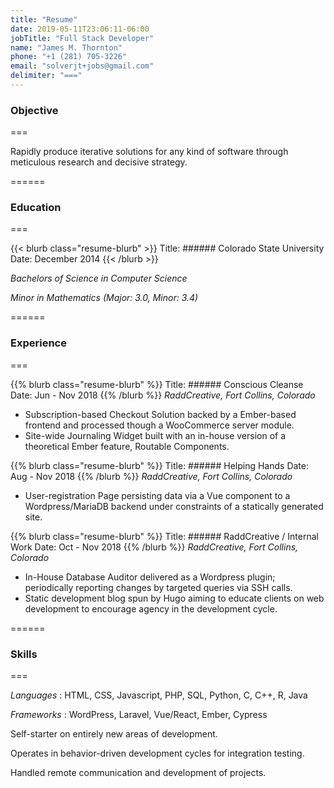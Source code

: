 ```yaml
---
title: "Resume"
date: 2019-05-11T23:06:11-06:00
jobTitle: "Full Stack Developer"
name: "James M. Thornton"
phone: "+1 (281) 705-3226"
email: "solverjt+jobs@gmail.com"
delimiter: "==="
---
```


### Objective

===

Rapidly produce iterative solutions for any kind of software through meticulous research and decisive strategy.

======

### Education

===

{{< blurb class="resume-blurb" >}}
Title: ###### Colorado State University
Date: December 2014
{{< /blurb >}}

_Bachelors of Science in Computer Science_

_Minor in Mathematics (Major: 3.0, Minor: 3.4)_

======

### Experience

===

{{% blurb class="resume-blurb" %}}
  Title: ###### Conscious Cleanse
  Date: Jun - Nov 2018
{{% /blurb %}}
_RaddCreative, Fort Collins, Colorado_

* Subscription-based Checkout Solution backed by a Ember-based frontend and processed though a WooCommerce server module.
* Site-wide Journaling Widget built with an in-house version of a theoretical Ember feature, Routable Components.


{{% blurb class="resume-blurb" %}}
  Title: ###### Helping Hands
  Date: Aug - Nov 2018
{{% /blurb %}}
_RaddCreative, Fort Collins, Colorado_

* User-registration Page persisting data via a Vue component to a Wordpress/MariaDB backend under constraints of a statically generated site.

{{% blurb class="resume-blurb" %}}
Title: ###### RaddCreative / Internal Work
Date: Oct - Nov 2018
{{% /blurb %}}
_RaddCreative, Fort Collins, Colorado_

* In-House Database Auditor delivered as a Wordpress plugin; periodically reporting changes by targeted queries via SSH calls.
* Static development blog spun by Hugo aiming to educate clients on web development to encourage agency in the development cycle.

======

### Skills

===

_Languages_ : HTML, CSS, Javascript, PHP, SQL, Python, C, C++, R, Java

_Frameworks_ : WordPress, Laravel, Vue/React, Ember, Cypress

Self-starter on entirely new areas of development.

Operates in behavior-driven development cycles for integration testing.

Handled remote communication and development of projects.
